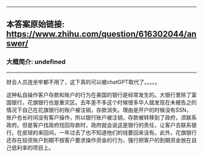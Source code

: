 ----------------------------------------
## 本答案原始链接: https://www.zhihu.com/question/616302044/answer/
### 大概简介: undefined
----------------------------------------
财会人员连坐牢都不用了，这下真的可以被chatGPT取代了。。。。。

这种私自操作客户存款和账户的行为在美国的银行是经常发生的。大银行里除了富国银行，花旗银行也是重灾区。去年差不多这个时候很多华人就发现在未被告之的情况下自己在花旗银行的账户被注销，存款消失。理由是开户的时候没有SSN，账户也长时间没有客户操作，所以银行账户被注销，存款被转移到了政府，须联系政府。但是客户找政府找回存款时，政府就会说这是银行的责任，让客户去联系银行。在皮球的来回间，一年过去了也不知道他们的钱要回来没有。此外，花旗银行还存在投资账户到期不按客户要求操作资金的行为，强行把客户的到期资金放在自己低利率的项目上。
